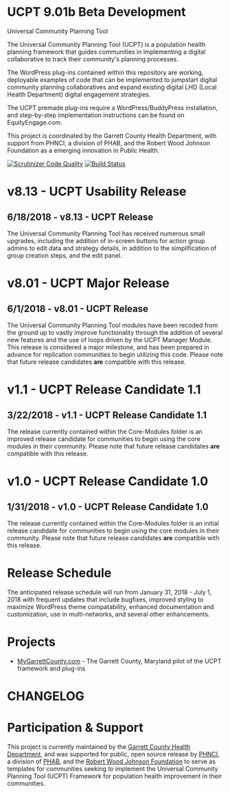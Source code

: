 # UCPT 9.01b Beta Development
Universal Community Planning Tool

The Universal Community Planning Tool (UCPT) is a population health planning framework that guides communities in implementing a digital collaborative to track their community's planning processes.

The WordPress plug-ins contained within this repository are working, deployable examples of code that can be implemented to jumpstart digital community planning collaboratives and expand existing digital LHD (Local Health Department) digital engagement strategies.

The UCPT premade plug-ins require a WordPress/BuddyPress installation, and step-by-step implementation instructions can be found on EquityEngage.com.

This project is coordinated by the Garrett County Health Department, with support from PHNCI, a division of PHAB, and the Robert Wood Johnson Foundation as a emerging innovation in Public Health.

[![Scrutinizer Code Quality](https://scrutinizer-ci.com/g/equityengage/UCPT/badges/quality-score.png?b=master)](https://scrutinizer-ci.com/g/equityengage/UCPT/?branch=master) [![Build Status](https://scrutinizer-ci.com/g/equityengage/UCPT/badges/build.png?b=master)](https://scrutinizer-ci.com/g/equityengage/UCPT/build-status/master)

# v8.13 - UCPT Usability Release
## 6/18/2018 - v8.13 - UCPT Release
The Universal Community Planning Tool has received numerous small upgrades, including the addition of in-screen buttons for action group admins to edit data and strategy details, in addition to the simplification of group creation steps, and the edit panel.

# v8.01 - UCPT Major Release
## 6/1/2018 - v8.01 - UCPT Release
The Universal Community Planning Tool modules have been recoded from the ground up to vastly improve functionality through the addition of several new features and the use of loops driven by the UCPT Manager Module. This release is considered a major milestone, and has been prepared in advance for replication communities to begin utilizing this code. Please note that future release candidates <b>are</b> compatible with this release.

# v1.1 - UCPT Release Candidate 1.1
## 3/22/2018 - v1.1 - UCPT Release Candidate 1.1
The release currently contained within the Core-Modules folder is an improved release candidate for communities to begin using the core modules in their community. Please note that future release candidates <b>are</b> compatible with this release.

# v1.0 - UCPT Release Candidate 1.0
## 1/31/2018 - v1.0 - UCPT Release Candidate 1.0
The release currently contained within the Core-Modules folder is an initial release candidate for communities to begin using the core modules in their community. Please note that future release candidates <b>are</b> compatible with this release.

# Release Schedule
The anticipated release schedule will run from January 31, 2018 - July 1, 2018 with frequent updates that include bugfixes, improved styling to maximize WordPress theme compatability, enhanced documentation and customization, use in multi-networks, and several other enhancements.

# Projects
<ul>
<li><a href="https://mygarrettcounty.com">MyGarrettCounty.com</a> - The Garrett County, Maryland pilot of the UCPT framework and plug-ins</li>
</ul>

# CHANGELOG

# Participation & Support
This project is currently maintained by the <a href="https://garretthealth.org/">Garrett County Health Department</a>, and was supported for public, open source release by <a href="https://phnci.org/">PHNCI</a>, a division of <a href="http://www.phaboard.org/">PHAB</a>, and the <a href="https://www.rwjf.org/">Robert Wood Johnson Foundation</a> to serve as templates for communities seeking to implement the Universal Community Planning Tool (UCPT) Framework for population health improvement in their communities. 
